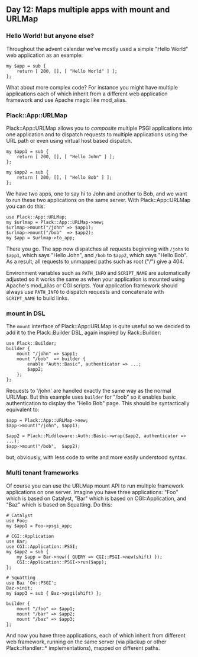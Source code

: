 ## Day 12: Maps multiple apps with mount and URLMap

### Hello World! but anyone else?

Throughout the advent calendar we've mostly used a simple "Hello World" web application as an example:

    my $app = sub {
        return [ 200, [], [ "Hello World" ] ];
    };

What about more complex code? For instance you might have multiple applications each of which inherit from a different web application framework and use Apache magic like mod_alias.

### Plack::App::URLMap

Plack::App::URLMap allows you to *composite* multiple PSGI applications into one application and to dispatch requests to multiple applications using the URL path or even using virtual host based dispatch.

    my $app1 = sub {
        return [ 200, [], [ "Hello John" ] ];
    };

    my $app2 = sub {
        return [ 200, [], [ "Hello Bob" ] ];
    };

We have two apps, one to say hi to John and another to Bob, and we want to run these two applications on the same server. With Plack::App::URLMap you can do this:

    use Plack::App::URLMap;
    my $urlmap = Plack::App::URLMap->new;
    $urlmap->mount("/john" => $app1);
    $urlmap->mount("/bob"  => $app2);
    my $app = $urlmap->to_app;

There you go. The app now dispatches all requests beginning with `/john` to `$app1`, which says "Hello John", and `/bob` to `$app2`, which says "Hello Bob". As a result, all requests to unmapped paths such as root ("/") give a 404.

Environment variables such as `PATH_INFO` and `SCRIPT_NAME` are automatically adjusted so it works the same as when your application is mounted using Apache's mod_alias or CGI scripts. Your application framework should always use `PATH_INFO` to dispatch requests and concatenate with `SCRIPT_NAME` to build links.

### mount in DSL

The `mount` interface of Plack::App::URLMap is quite useful so we decided to add it to the Plack::Builder DSL, again inspired by Rack::Builder:

    use Plack::Builder;
    builder {
        mount "/john" => $app1;
        mount "/bob"  => builder {
            enable "Auth::Basic", authenticator => ...;
            $app2;
        };
    };

Requests to '/john' are handled exactly the same way as the normal URLMap. But this example uses `builder` for "/bob" so it enables basic authentication to display the "Hello Bob" page. This should be syntactically equivalent to:

    $app = Plack::App::URLMap->new;
    $app->mount("/john", $app1);

    $app2 = Plack::Middleware::Auth::Basic->wrap($app2, authenticator => ...);
    $app->mount("/bob",  $app2);

but, obviously, with less code to write and more easily understood syntax.

### Multi tenant frameworks

Of course you can use the URLMap mount API to run multiple framework applications on one server. Imagine you have three applications: "Foo" which is based on Catalyst, "Bar" which is based on CGI::Application, and "Baz" which is based on Squatting. Do this:

    # Catalyst
    use Foo;
    my $app1 = Foo->psgi_app;

    # CGI::Application
    use Bar;
    use CGI::Application::PSGI;
    my $app2 = sub {
        my $app = Bar->new({ QUERY => CGI::PSGI->new(shift) });
        CGI::Application::PSGI->run($app);
    };

    # Squatting
    use Baz 'On::PSGI';
    Baz->init;
    my $app3 = sub { Baz->psgi(shift) };

    builder {
        mount "/foo" => $app1;
        mount "/bar" => $app2;
        mount "/baz" => $app3;
    };

And now you have three applications, each of which inherit from different web framework, running on the same server (via plackup or other Plack::Handler::* implementations), mapped on different paths.
